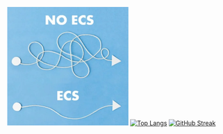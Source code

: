 ![Image alt](https://github.com/xXdatelXx/xXdatelXx/blob/main/изображение_2023-03-17_100659772.png)
[![Top Langs](https://github-readme-stats-git-masterrstaa-rickstaa.vercel.app/api/top-langs/?username=xXdatelXx)](https://github.com/anuraghazra/github-readme-stats)
[![GitHub Streak](https://github-readme-streak-stats.herokuapp.com/?user=xXdatelXx&theme=dark)](https://git.io/streak-stats)
